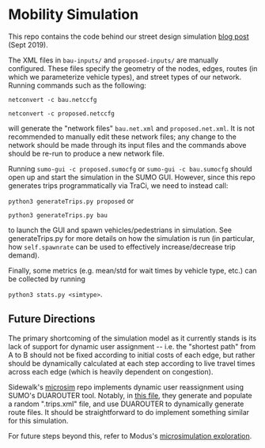 # Mobility Simulation

This repo contains the code behind our street design simulation [blog post](https://medium.com/sidewalk-talk/https-medium-com-sidewalk-talk-street-sim-33da7e1a8ffb) (Sept 2019).

The XML files in `bau-inputs/` and `proposed-inputs/` are manually configured. These files specify the geometry of the nodes, edges, routes (in which we parameterize vehicle types), and street types of our network. Running commands such as the following:

`netconvert -c bau.netccfg`

`netconvert -c proposed.netccfg` 

will generate the "network files" `bau.net.xml` and `proposed.net.xml`. It is not recommended to manually edit these network files; any change to the network should be made through its input files and the commands above should be re-run to produce a new network file. 

Running `sumo-gui -c proposed.sumocfg` or `sumo-gui -c bau.sumocfg` should open up and start the simulation in the SUMO GUI. However, since this repo generates trips programmatically via TraCi, we need to instead call:

`python3 generateTrips.py proposed` or

`python3 generateTrips.py bau`

to launch the GUI and spawn vehicles/pedestrians in simulation. See generateTrips.py for more details on how the simulation is run (in particular, how `self.spawnrate` can be used to effectively increase/decrease trip demand). 

Finally, some metrics (e.g. mean/std for wait times by vehicle type, etc.) can be collected by running 

`python3 stats.py <simtype>`.

## Future Directions

The primary shortcoming of the simulation model as it currently stands is its lack of support for dynamic user assignment -- i.e. the "shortest path" from A to B should not be fixed according to initial costs of each edge, but rather should be dynamically calculated at each step according to live travel times across each edge (which is heavily dependent on congestion). 

Sidewalk's [microsim](https://github.com/sidewalklabs/microsim/blob/master/) repo implements dynamic user reassignment using SUMO's DUAROUTER tool. Notably, in [this file](https://github.com/sidewalklabs/microsim/blob/master/random_generation.py), they generate and populate a random ".trips.xml" file, and use DUAROUTER to dynamically generate route files. It should be straightforward to do implement something similar for this simulation.

For future steps beyond this, refer to Modus's [microsimulation exploration](https://docs.google.com/document/d/1Tgy8h9XqMA7UA5AxusY4WbpgvU0immNiMku3BgsiElA/edit?usp=sharing). 

